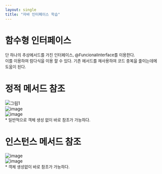 ```yaml
---
layout: single
title: "자바 인터페이스 학습"
---
```


# 함수형 인터페이스
<font size="2">단 하나의 추상메서드를 가진 인터페이스, @FuncionalInterface를 이용한다.<br>
이를 이용하여 람다식을 이용 할 수 있다. 기존 메서드를 재사용하여 코드 중복을 줄이는데에 도움이 된다.<br></font>

# 정적 메서드 참조
![그림1](https://github.com/user-attachments/assets/7cfd3407-ad70-47c5-a43c-4d8c40ac5fa9)<br>
![image](https://github.com/user-attachments/assets/72fe6b35-f72d-4069-99bc-7b9473bc399d)<br>
![image](https://github.com/user-attachments/assets/25329395-5e96-481b-a4ed-3a7e7b5fa7cb)<br>
<font size="2">* 일반적으로 객체 생성 없이 바로 참조가 가능하다.</font>

# 인스턴스 메서드 참조
![image](https://github.com/user-attachments/assets/3385977b-c155-409b-a24a-4f61862c2871)<br>
![image](https://github.com/user-attachments/assets/d3f11a6c-44da-4895-92e2-0e066326916e)<br>
<font size="2">* 객체 생성없이 바로 참조가 가능하다.</font>





